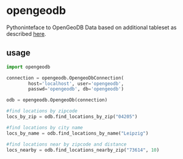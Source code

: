 # opengeodb
Pythoninteface to OpenGeoDB Data based on additional tableset 
as described [here](http://opengeodb.org/wiki/OpenGeoDB_-_Umkreissuche).

## usage
```python
import opengeodb

connection = opengeodb.OpengeoDbConnection(
        host='localhost', user='opengeodb',
        passwd='opengeodb', db='opengeodb')

odb = opengeodb.OpengeoDb(connection)

#find locations by zipcode
locs_by_zip = odb.find_locations_by_zip("04205")

#find locations by city name
locs_by_name = odb.find_locations_by_name("Leipzig")

#find locations near by zipcode and distance
locs_nearby = odb.find_locations_nearby_zip("73614", 10)
```


